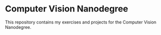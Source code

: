 # Computer Vision Nanodegree
This repository contains my exercises and projects for the Computer Vision Nanodegree.

